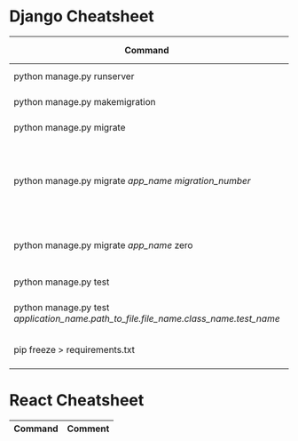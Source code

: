 # Django Cheatsheet

| Command | Comment | Folder location |
| ------- | ------- | --------------- |
| python manage.py runserver | Start application | application folder |
| python manage.py makemigration | Create migration | application folder |
| python manage.py migrate | Execute migrations | application folder |
| python manage.py migrate <i>app_name</i> <i>migration_number</i> | Resets migrations to the given number for a given app | application folder |
| python manage.py migrate <i>app_name</i> zero | Resets all migrations in the given app | application folder |
| python manage.py test | Execute all tests | application folder |
| python manage.py test <i>application_name.path_to_file.file_name.class_name.test_name</i> | Execute individual test | application folder |
| pip freeze > requirements.txt | Prepare packages file | project folder |

# React Cheatsheet

| Command | Comment |
| ------- | ------- |